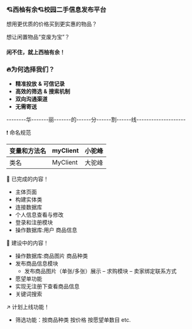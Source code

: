 ###  :cupid:西柚有余:cupid:校园二手信息发布平台

想用更优质的价格买到更实惠的物品？

想让闲置物品“变废为宝”？

#### 闲不住，就上西柚有余！



### :fire:为何选择我们？

- **精准投放** **&** **可信记录**
- **高效的筛选** **&** **搜索机制**
- **双向沟通渠道**
- **无需寄送**

--------华-------丽-------的------分------割------线--------------------

:exclamation:  命名规范

| 变量和方法名 | myClient | 小驼峰 |
| ------------ | -------- | ------ |
| 类名         | MyClient | 大驼峰 |



:clap: 已完成的内容​！

- 主体页面
- 构建实体类
- 连接数据库
- 个人信息查看与修改
- 登录和注册模块
- 操作数据库:用户 商品信息


:hammer:  建设中的内容！

- 操作数据库:商品图片 商品种类
- 发布商品信息模块
   - 发布商品图片（单张/多张）展示
– 求购模块
– 卖家绑定联系方式
- 愿望单功能
- 实现无注册下查看商品信息
- 关键词搜索


:arrow_upper_right:  计划上线功能！

- 筛选功能：按商品种类 按价格 按愿望单数目 etc.



